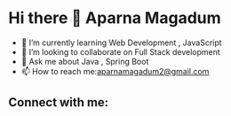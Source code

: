   # Hi there 👋 Aparna Magadum

- 🌱 I’m currently learning Web Development , JavaScript
- 👯 I’m looking to collaborate on Full Stack development
- 💬 Ask me about Java , Spring Boot
- 📫 How to reach me:aparnamagadum2@gmail.com

## Connect with me:

